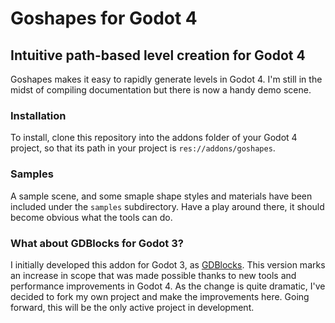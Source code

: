 # Goshapes for Godot 4
## Intuitive path-based level creation for Godot 4

Goshapes makes it easy to rapidly generate levels in Godot 4. I'm still in the midst of compiling documentation but there is now a handy demo scene.

### Installation
To install, clone this repository into the addons folder of your Godot 4 project, so that its path in your project is `res://addons/goshapes`.

### Samples
A sample scene, and some smaple shape styles and materials have been included under the `samples` subdirectory. Have a play around there, it should become obvious what the tools can do.

### What about GDBlocks for Godot 3?
I initially developed this addon for Godot 3, as [GDBlocks](https://github.com/daleblackwood/gdblocks). This version marks an increase in scope that was made possible thanks to new tools and performance improvements in Godot 4. As the change is quite dramatic, I've decided to fork my own project and make the improvements here. Going forward, this will be the only active project in development.
